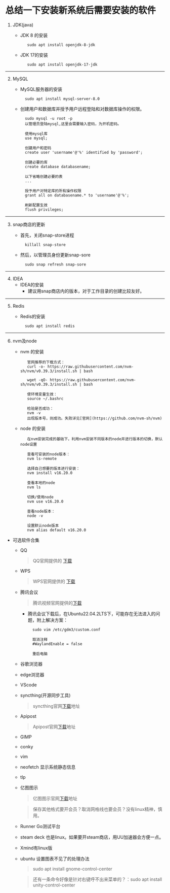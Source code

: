 # 总结一下安装新系统后需要安装的软件  

1. JDK(java)
   - JDK 8 的安装
  
            sudo apt install openjdk-8-jdk
   - JDK 17的安装

            sudo apt install openjdk-17-jdk

---

2. MySQL
    - MySQL服务器的安装

            sudo apt install mysql-server-8.0
    
    - 创建用户和数据库并授予用户远程登陆和对数据库操作的权限。
            
            sudo mysql -u root -p
            以管理员登陆mysql,这里会需要输入密码，为开机密码。

            使用mysql库
            use mysql;

            创建用户和密码
            create user 'username'@'%' identified by 'password';

            创建必要的库
            create database databasename;

            以下省略创建必要的表
            ...

            授予用户对特定库的所有操作权限
            grant all on databasename.* to 'username'@'%';

            刷新配置生效
            flush privileges;

---

3. snap商店的更新
    - 首先，关闭snap-store进程
  
            killall snap-store
    - 然后，以管理员身份更新snap-sore

            sudo snap refresh snap-sore

---

4. IDEA
    - IDEA的安装
      - 建议用snap商店内的版本，对于工作目录的创建比较友好。

---

5. Redis
    - Redis的安装
  
            sudo apt install redis

---

6. nvm及node
   - nvm 的安装
            
            官网推荐的下载方式：
            curl -o- https://raw.githubusercontent.com/nvm-sh/nvm/v0.39.3/install.sh | bash

            wget -qO- https://raw.githubusercontent.com/nvm-sh/nvm/v0.39.3/install.sh | bash

            使环境变量生效：
            source ~/.bashrc

            检验是否成功：
            nvm -v
            出现版本号，则成功。失败详见[官网](https://github.com/nvm-sh/nvm)
   
   - node 的安装

            在nvm安装完成的基础下，利用nvm安装不同版本的node并进行版本的切换，默认node设置

            查看可安装的node版本：
            nvm ls-remote

            选择自己想要的版本进行安装：
            nvm install v16.20.0

            查看本地的node
            nvm ls

            切换/使用node
            nvm use v16.20.0

            查看node版本：
            node -v

            设置默认node版本
            nvm alias default v16.20.0

* 可选软件合集
     - QQ
        > QQ官网提供的 [下载](https://im.qq.com/linuxqq/index.shtml)

     - WPS
        > WPS官网提供的 [下载](https://www.wps.cn/product/wpslinux)

     - 腾讯会议
        > 腾讯视频官网提供的[下载](https://meeting.tencent.com/download/)
        - 腾讯会议下载后，在Ubuntu22.04.2LTS下，可能存在无法进入的问题，附上解决方案：

                sudo vim /etc/gdm3/custom.conf

                取消注释
                #WaylandEnable = false

                重启电脑

     - 谷歌浏览器
     - edge浏览器
     - VScode
     - syncthing(开源同步工具)
        > syncthing官网[下载](https://apt.syncthing.net/)地址
        
     - Apipost
        > Apipost官网[下载](https://www.apipost.cn/)地址

     - GIMP
     - conky
     - vim
     - neofetch 显示系统静态信息
     - tlp
     - 亿图图示
        > 亿图图示官网[下载](https://www.edrawsoft.cn/download-edrawmax.html)地址

        > 保存其他格式要开会员？取消网格线也要会员？没有linux精神，慎用。
     - Runner Go测试平台
 
     - steam deck 也是linux。如果要开steam商店，用UU加速器会方便一点。
     - Xmind有linux版
     - ubuntu 设置图表不见了的处理办法

         > sudo apt install gnome-control-center
         
         > 还有一条命令好像是针对右键呼不出来菜单的？：sudo apt install unity-control-center